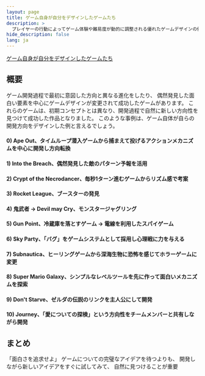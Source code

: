 ```yaml
---
layout: page
title: ゲーム自身が自分をデザインしたゲームたち
description: >
  プレイヤーの行動によってゲーム体験や難易度が動的に調整される優れたゲームデザインの例
hide_description: false
lang: ja
---
```


[ゲーム自身が自分をデザインしたゲームたち](https://youtu.be/kMDe7_YwVKI?si=H03s7XWqwTVbUYEG)


## 概要

ゲーム開発過程で最初に意図した方向と異なる進化をしたり、
偶然発見した面白い要素を中心にゲームデザインが変更されて成功したゲームがあります。
これらのゲームは、初期コンセプトとは異なり、開発過程で自然に新しい方向性を見つけて成功した作品となりました。
このような事例は、ゲーム自体が自らの開発方向をデザインした例と言えるでしょう。

#### 0) Ape Out、タイムループ潜入ゲームから捕まえて投げるアクションメカニズムを中心に開発し方向転換
#### 1) Into the Breach、偶然発見した敵のパターン予報を活用
#### 2) Crypt of the Necrodancer、毎秒1ターン進むゲームからリズム感で考案
#### 3) Rocket League、ブースターの発見
#### 4) 鬼武者 -> Devil may Cry、モンスタージャグリング
#### 5) Gun Point、冷蔵庫を落とすゲーム -> 電線を利用したスパイゲーム
#### 6) Sky Party、「バグ」をゲームシステムとして採用し心理戦に力を与える
#### 7) Subnautica、ヒーリングゲームから深海生物に恐怖を感じてホラーゲームに変更
#### 8) Super Mario Galaxy、シンプルなレベルツールを先に作って面白いメカニズムを探索
#### 9) Don't Starve、ゼルダの伝説のリンクを主人公にして開発
#### 10) Journey、「愛についての探検」という方向性をチームメンバーと共有しながら開発


## まとめ
「面白さを追求せよ」
ゲームについての完璧なアイデアを待つよりも、
開発しながら新しいアイデアをすぐに試してみて、
自然に見つけることが重要
